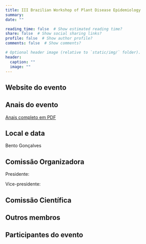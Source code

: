 ```yaml
---
title: III Brazilian Workshop of Plant Disease Epidemiology
summary: 
date: ""

reading_time: false  # Show estimated reading time?
share: false  # Show social sharing links?
profile: false  # Show author profile?
comments: false  # Show comments?

# Optional header image (relative to `static/img/` folder).
header:
  caption: ""
  image: ""
---
```



## Website do evento




## Anais do evento
<a href = "">Anais completo em PDF</a>

## Local e data 
 
Bento Gonçalves

## Comissão Organizadora

Presidente:  

Vice-presidente:  


## Comissão Científica  


## Outros membros

## Participantes do evento


